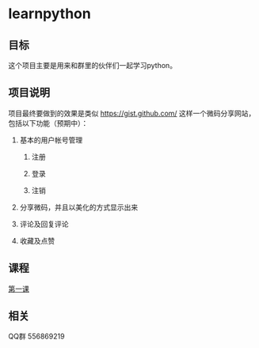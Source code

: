 # learnpython

## 目标
这个项目主要是用来和群里的伙伴们一起学习python。

## 项目说明
项目最终要做到的效果是类似 https://gist.github.com/ 这样一个微码分享网站，包括以下功能（预期中）：

1. 基本的用户帐号管理
	
	1. 注册

	2. 登录

	3. 注销

2. 分享微码，并且以美化的方式显示出来

3. 评论及回复评论

4. 收藏及点赞

## 课程
[第一课](lessons/lesson1/README.md)

## 相关
QQ群 556869219